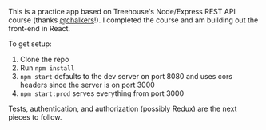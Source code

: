 This is a practice app based on Treehouse's Node/Express REST API course (thanks [@chalkers](https://www.twitter.com/chalkers)!). I completed the course and am building out the front-end in React. 

To get setup:

1. Clone the repo 
2. Run ```npm install``` 
3. ```npm start``` defaults to the dev server on port 8080 and uses cors headers since the server is on port 3000
4. ```npm start:prod``` serves everything from port 3000

Tests, authentication, and authorization (possibly Redux) are the next pieces to follow. 